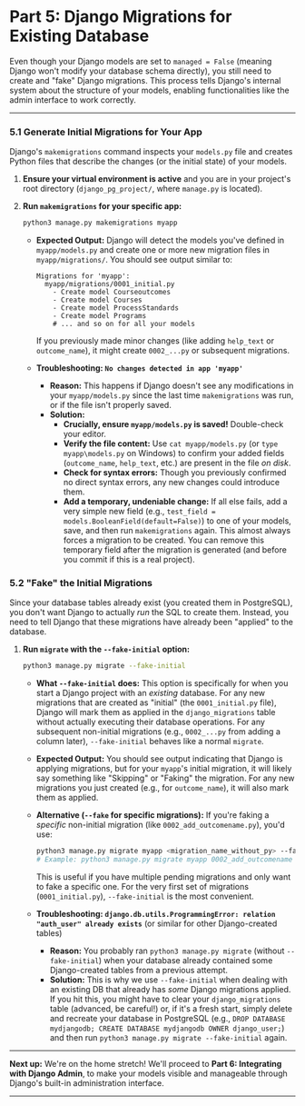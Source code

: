 # Part 5: Django Migrations for Existing Database

Even though your Django models are set to `managed = False` (meaning Django won't modify your database schema directly), you still need to create and "fake" Django migrations. This process tells Django's internal system about the structure of your models, enabling functionalities like the admin interface to work correctly.

-----

### 5.1 Generate Initial Migrations for Your App

Django's `makemigrations` command inspects your `models.py` file and creates Python files that describe the changes (or the initial state) of your models.

1.  **Ensure your virtual environment is active** and you are in your project's root directory (`django_pg_project/`, where `manage.py` is located).

2.  **Run `makemigrations` for your specific app:**

    ```bash
    python3 manage.py makemigrations myapp
    ```

      * **Expected Output:** Django will detect the models you've defined in `myapp/models.py` and create one or more new migration files in `myapp/migrations/`. You should see output similar to:

        ```
        Migrations for 'myapp':
          myapp/migrations/0001_initial.py
            - Create model Courseoutcomes
            - Create model Courses
            - Create model ProcessStandards
            - Create model Programs
            # ... and so on for all your models
        ```

        If you previously made minor changes (like adding `help_text` or `outcome_name`), it might create `0002_...py` or subsequent migrations.

      * **Troubleshooting: `No changes detected in app 'myapp'`**

          * **Reason:** This happens if Django doesn't see any modifications in your `myapp/models.py` since the last time `makemigrations` was run, or if the file isn't properly saved.
          * **Solution:**
              * **Crucially, ensure `myapp/models.py` is saved\!** Double-check your editor.
              * **Verify the file content:** Use `cat myapp/models.py` (or `type myapp\models.py` on Windows) to confirm your added fields (`outcome_name`, `help_text`, etc.) are present in the file *on disk*.
              * **Check for syntax errors:** Though you previously confirmed no direct syntax errors, any new changes could introduce them.
              * **Add a temporary, undeniable change:** If all else fails, add a very simple new field (e.g., `test_field = models.BooleanField(default=False)`) to one of your models, save, and then run `makemigrations` again. This almost always forces a migration to be created. You can remove this temporary field after the migration is generated (and before you commit if this is a real project).

### 5.2 "Fake" the Initial Migrations

Since your database tables already exist (you created them in PostgreSQL), you don't want Django to actually *run* the SQL to create them. Instead, you need to tell Django that these migrations have already been "applied" to the database.

1.  **Run `migrate` with the `--fake-initial` option:**
    ```bash
    python3 manage.py migrate --fake-initial
    ```
      * **What `--fake-initial` does:** This option is specifically for when you start a Django project with an *existing* database. For any new migrations that are created as "initial" (the `0001_initial.py` file), Django will mark them as applied in the `django_migrations` table without actually executing their database operations. For any subsequent non-initial migrations (e.g., `0002_...py` from adding a column later), `--fake-initial` behaves like a normal `migrate`.

      * **Expected Output:** You should see output indicating that Django is applying migrations, but for your `myapp`'s initial migration, it will likely say something like "Skipping" or "Faking" the migration. For any new migrations you just created (e.g., for `outcome_name`), it will also mark them as applied.

      * **Alternative (`--fake` for specific migrations):** If you're faking a *specific* non-initial migration (like `0002_add_outcomename.py`), you'd use:

        ```bash
        python3 manage.py migrate myapp <migration_name_without_py> --fake
        # Example: python3 manage.py migrate myapp 0002_add_outcomename --fake
        ```

        This is useful if you have multiple pending migrations and only want to fake a specific one. For the very first set of migrations (`0001_initial.py`), `--fake-initial` is the most convenient.

      * **Troubleshooting: `django.db.utils.ProgrammingError: relation "auth_user" already exists`** (or similar for other Django-created tables)

          * **Reason:** You probably ran `python3 manage.py migrate` (without `--fake-initial`) when your database already contained some Django-created tables from a previous attempt.
          * **Solution:** This is why we use `--fake-initial` when dealing with an existing DB that already has *some* Django migrations applied. If you hit this, you might have to clear your `django_migrations` table (advanced, be careful\!) or, if it's a fresh start, simply delete and recreate your database in PostgreSQL (e.g., `DROP DATABASE mydjangodb; CREATE DATABASE mydjangodb OWNER django_user;`) and then run `python3 manage.py migrate --fake-initial` again.

-----

**Next up:** We're on the home stretch\! We'll proceed to **Part 6: Integrating with Django Admin**, to make your models visible and manageable through Django's built-in administration interface.

-----
